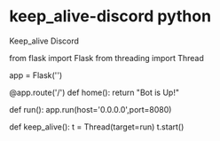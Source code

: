 # keep_alive-discord python
Keep_alive Discord


from flask import Flask
from threading import Thread

app = Flask('')

@app.route('/')
def home():
    return "Bot is Up!"

def run():
  app.run(host='0.0.0.0',port=8080)

def keep_alive():
    t = Thread(target=run)
    t.start()

